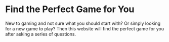 # Find the Perfect Game for You
New to gaming and not sure what you should start with? Or simply looking for a new game to play?
Then this website will find the perfect game for you after asking a series of questions.
